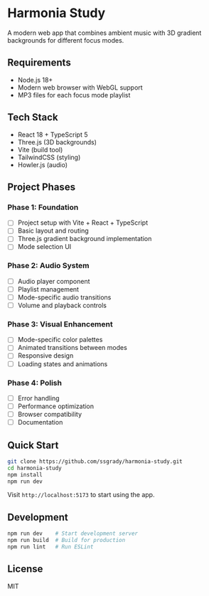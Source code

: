 # Harmonia Study

A modern web app that combines ambient music with 3D gradient backgrounds for different focus modes.

## Requirements

- Node.js 18+
- Modern web browser with WebGL support
- MP3 files for each focus mode playlist

## Tech Stack

- React 18 + TypeScript 5
- Three.js (3D backgrounds)
- Vite (build tool)
- TailwindCSS (styling)
- Howler.js (audio)

## Project Phases

### Phase 1: Foundation
- [ ] Project setup with Vite + React + TypeScript
- [ ] Basic layout and routing
- [ ] Three.js gradient background implementation
- [ ] Mode selection UI

### Phase 2: Audio System
- [ ] Audio player component
- [ ] Playlist management
- [ ] Mode-specific audio transitions
- [ ] Volume and playback controls

### Phase 3: Visual Enhancement
- [ ] Mode-specific color palettes
- [ ] Animated transitions between modes
- [ ] Responsive design
- [ ] Loading states and animations

### Phase 4: Polish
- [ ] Error handling
- [ ] Performance optimization
- [ ] Browser compatibility
- [ ] Documentation

## Quick Start

```bash
git clone https://github.com/ssgrady/harmonia-study.git
cd harmonia-study
npm install
npm run dev
```

Visit `http://localhost:5173` to start using the app.

## Development

```bash
npm run dev    # Start development server
npm run build  # Build for production
npm run lint   # Run ESLint
```

## License

MIT